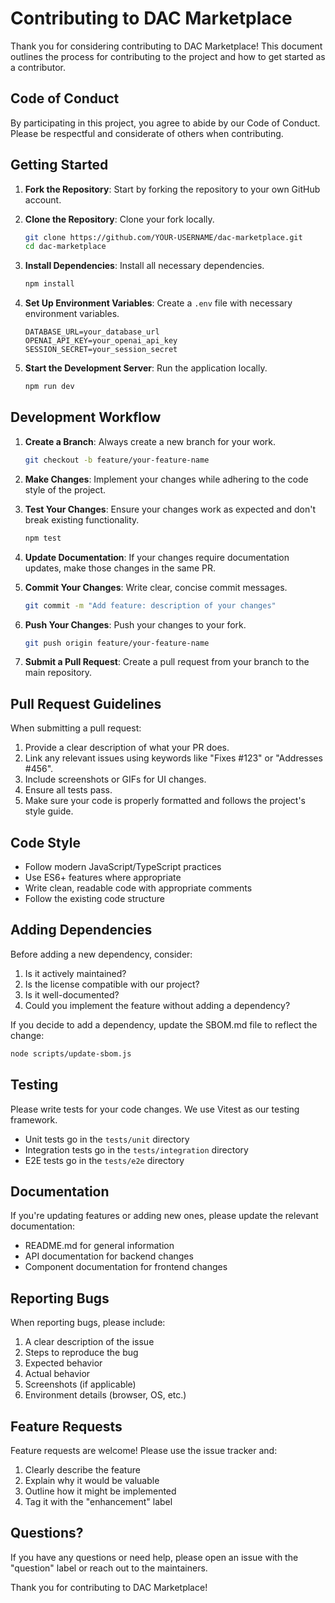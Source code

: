# Contributing to DAC Marketplace

Thank you for considering contributing to DAC Marketplace! This document outlines the process for contributing to the project and how to get started as a contributor.

## Code of Conduct

By participating in this project, you agree to abide by our Code of Conduct. Please be respectful and considerate of others when contributing.

## Getting Started

1. **Fork the Repository**: Start by forking the repository to your own GitHub account.

2. **Clone the Repository**: Clone your fork locally.
   ```bash
   git clone https://github.com/YOUR-USERNAME/dac-marketplace.git
   cd dac-marketplace
   ```

3. **Install Dependencies**: Install all necessary dependencies.
   ```bash
   npm install
   ```

4. **Set Up Environment Variables**: Create a `.env` file with necessary environment variables.
   ```
   DATABASE_URL=your_database_url
   OPENAI_API_KEY=your_openai_api_key
   SESSION_SECRET=your_session_secret
   ```

5. **Start the Development Server**: Run the application locally.
   ```bash
   npm run dev
   ```

## Development Workflow

1. **Create a Branch**: Always create a new branch for your work.
   ```bash
   git checkout -b feature/your-feature-name
   ```

2. **Make Changes**: Implement your changes while adhering to the code style of the project.

3. **Test Your Changes**: Ensure your changes work as expected and don't break existing functionality.
   ```bash
   npm test
   ```

4. **Update Documentation**: If your changes require documentation updates, make those changes in the same PR.

5. **Commit Your Changes**: Write clear, concise commit messages.
   ```bash
   git commit -m "Add feature: description of your changes"
   ```

6. **Push Your Changes**: Push your changes to your fork.
   ```bash
   git push origin feature/your-feature-name
   ```

7. **Submit a Pull Request**: Create a pull request from your branch to the main repository.

## Pull Request Guidelines

When submitting a pull request:

1. Provide a clear description of what your PR does.
2. Link any relevant issues using keywords like "Fixes #123" or "Addresses #456".
3. Include screenshots or GIFs for UI changes.
4. Ensure all tests pass.
5. Make sure your code is properly formatted and follows the project's style guide.

## Code Style

- Follow modern JavaScript/TypeScript practices
- Use ES6+ features where appropriate
- Write clean, readable code with appropriate comments
- Follow the existing code structure

## Adding Dependencies

Before adding a new dependency, consider:

1. Is it actively maintained?
2. Is the license compatible with our project?
3. Is it well-documented?
4. Could you implement the feature without adding a dependency?

If you decide to add a dependency, update the SBOM.md file to reflect the change:
```bash
node scripts/update-sbom.js
```

## Testing

Please write tests for your code changes. We use Vitest as our testing framework.

- Unit tests go in the `tests/unit` directory
- Integration tests go in the `tests/integration` directory
- E2E tests go in the `tests/e2e` directory

## Documentation

If you're updating features or adding new ones, please update the relevant documentation:

- README.md for general information
- API documentation for backend changes
- Component documentation for frontend changes

## Reporting Bugs

When reporting bugs, please include:

1. A clear description of the issue
2. Steps to reproduce the bug
3. Expected behavior
4. Actual behavior
5. Screenshots (if applicable)
6. Environment details (browser, OS, etc.)

## Feature Requests

Feature requests are welcome! Please use the issue tracker and:

1. Clearly describe the feature
2. Explain why it would be valuable
3. Outline how it might be implemented
4. Tag it with the "enhancement" label

## Questions?

If you have any questions or need help, please open an issue with the "question" label or reach out to the maintainers.

Thank you for contributing to DAC Marketplace!